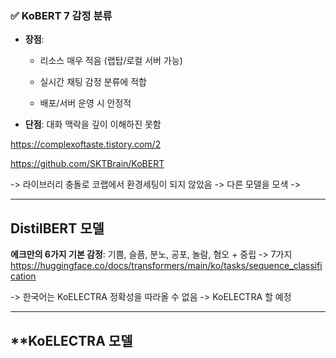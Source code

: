 ### ✅ **KoBERT 7 감정 분류**

- **장점**:
    
    - 리소스 매우 적음 (랩탑/로컬 서버 가능)
        
    - 실시간 채팅 감정 분류에 적합
        
    - 배포/서버 운영 시 안정적
        
- **단점**: 대화 맥락을 깊이 이해하진 못함

https://complexoftaste.tistory.com/2

https://github.com/SKTBrain/KoBERT

-> 라이브러리 충돌로 코랩에서 환경세팅이 되지 않았음
-> 다른 모델을 모색
->

----
## **DistilBERT** 모델
**에크만의 6가지 기본 감정**: 기쁨, 슬픔, 분노, 공포, 놀람, 혐오 + 중립
-> 7가지
https://huggingface.co/docs/transformers/main/ko/tasks/sequence_classification

-> 한국어는 KoELECTRA 정확성을 따라올 수 없음
-> KoELECTRA 할 예정

------
## **KoELECTRA 모델

